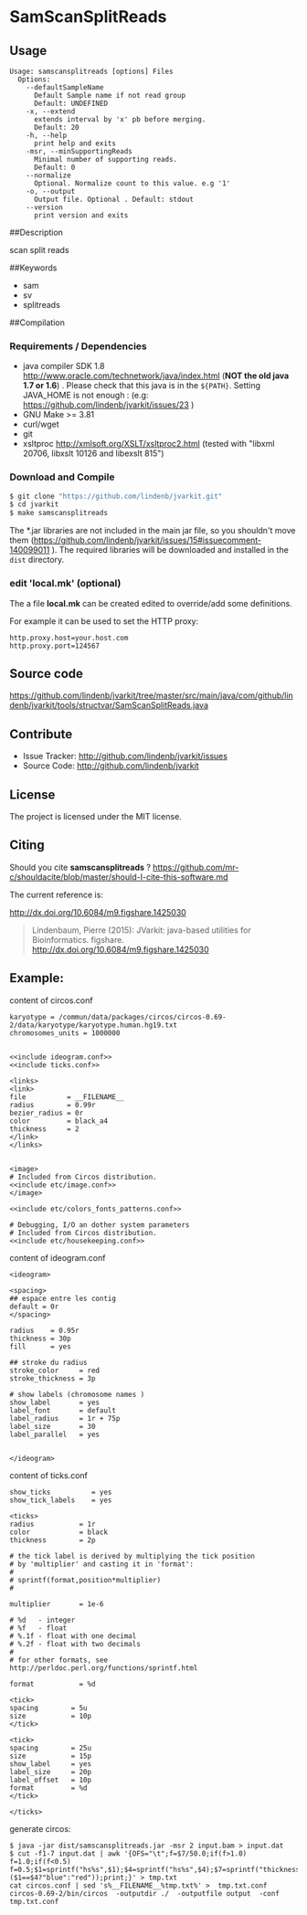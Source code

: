 # SamScanSplitReads


## Usage

```
Usage: samscansplitreads [options] Files
  Options:
    --defaultSampleName
      Default Sample name if not read group
      Default: UNDEFINED
    -x, --extend
      extends interval by 'x' pb before merging.
      Default: 20
    -h, --help
      print help and exits
    -msr, --minSupportingReads
      Minimal number of supporting reads.
      Default: 0
    --normalize
      Optional. Normalize count to this value. e.g '1'
    -o, --output
      Output file. Optional . Default: stdout
    --version
      print version and exits

```


##Description

scan split reads

##Keywords

 * sam
 * sv
 * splitreads

##Compilation

### Requirements / Dependencies

* java compiler SDK 1.8 http://www.oracle.com/technetwork/java/index.html (**NOT the old java 1.7 or 1.6**) . Please check that this java is in the `${PATH}`. Setting JAVA_HOME is not enough : (e.g: https://github.com/lindenb/jvarkit/issues/23 )
* GNU Make >= 3.81
* curl/wget
* git
* xsltproc http://xmlsoft.org/XSLT/xsltproc2.html (tested with "libxml 20706, libxslt 10126 and libexslt 815")


### Download and Compile

```bash
$ git clone "https://github.com/lindenb/jvarkit.git"
$ cd jvarkit
$ make samscansplitreads
```

The *.jar libraries are not included in the main jar file, so you shouldn't move them (https://github.com/lindenb/jvarkit/issues/15#issuecomment-140099011 ).
The required libraries will be downloaded and installed in the `dist` directory.

### edit 'local.mk' (optional)

The a file **local.mk** can be created edited to override/add some definitions.

For example it can be used to set the HTTP proxy:

```
http.proxy.host=your.host.com
http.proxy.port=124567
```
## Source code 

https://github.com/lindenb/jvarkit/tree/master/src/main/java/com/github/lindenb/jvarkit/tools/structvar/SamScanSplitReads.java

## Contribute

- Issue Tracker: http://github.com/lindenb/jvarkit/issues
- Source Code: http://github.com/lindenb/jvarkit

## License

The project is licensed under the MIT license.

## Citing

Should you cite **samscansplitreads** ? https://github.com/mr-c/shouldacite/blob/master/should-I-cite-this-software.md

The current reference is:

http://dx.doi.org/10.6084/m9.figshare.1425030

> Lindenbaum, Pierre (2015): JVarkit: java-based utilities for Bioinformatics. figshare.
> http://dx.doi.org/10.6084/m9.figshare.1425030


## Example:

content of circos.conf 

```
karyotype = /commun/data/packages/circos/circos-0.69-2/data/karyotype/karyotype.human.hg19.txt
chromosomes_units = 1000000


<<include ideogram.conf>>
<<include ticks.conf>>

<links>
<link>
file          = __FILENAME__
radius        = 0.99r
bezier_radius = 0r
color         = black_a4
thickness     = 2
</link>
</links>


<image>
# Included from Circos distribution.
<<include etc/image.conf>>
</image>

<<include etc/colors_fonts_patterns.conf>>

# Debugging, I/O an dother system parameters
# Included from Circos distribution.
<<include etc/housekeeping.conf>>

```

content of ideogram.conf 

```
<ideogram>

<spacing>
## espace entre les contig
default = 0r
</spacing>

radius    = 0.95r
thickness = 30p
fill      = yes

## stroke du radius
stroke_color     = red
stroke_thickness = 3p

# show labels (chromosome names )
show_label       = yes
label_font       = default 
label_radius     = 1r + 75p
label_size       = 30
label_parallel   = yes


</ideogram>
```

content of ticks.conf

```
show_ticks          = yes
show_tick_labels    = yes

<ticks>
radius           = 1r
color            = black
thickness        = 2p

# the tick label is derived by multiplying the tick position
# by 'multiplier' and casting it in 'format':
#
# sprintf(format,position*multiplier)
#

multiplier       = 1e-6

# %d   - integer
# %f   - float
# %.1f - float with one decimal
# %.2f - float with two decimals
#
# for other formats, see http://perldoc.perl.org/functions/sprintf.html

format           = %d

<tick>
spacing        = 5u
size           = 10p
</tick>

<tick>
spacing        = 25u
size           = 15p
show_label     = yes
label_size     = 20p
label_offset   = 10p
format         = %d
</tick>

</ticks>
```

generate circos:


```
$ java -jar dist/samscansplitreads.jar -msr 2 input.bam > input.dat
$ cut -f1-7 input.dat | awk '{OFS="\t";f=$7/50.0;if(f>1.0) f=1.0;if(f<0.5) f=0.5;$1=sprintf("hs%s",$1);$4=sprintf("hs%s",$4);$7=sprintf("thickness=%s,color=%s",f,($1==$4?"blue":"red"));print;}' > tmp.txt
cat circos.conf | sed 's%__FILENAME__%tmp.txt%' >  tmp.txt.conf
circos-0.69-2/bin/circos  -outputdir ./  -outputfile output  -conf  tmp.txt.conf
```





